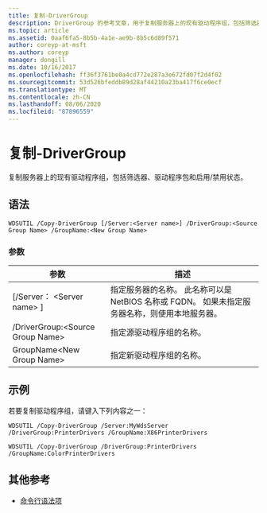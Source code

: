 ```yaml
---
title: 复制-DriverGroup
description: DriverGroup 的参考文章，用于复制服务器上的现有驱动程序组，包括筛选器、驱动程序包和启用/禁用状态。
ms.topic: article
ms.assetid: 0aaf6fa5-8b5b-4a1e-ae9b-8b5c6d89f571
author: coreyp-at-msft
ms.author: coreyp
manager: dongill
ms.date: 10/16/2017
ms.openlocfilehash: ff36f3761be0a4cd772e287a3e672fd07f2d4f02
ms.sourcegitcommit: 53d526bfeddb89d28af44210a23ba417f6ce0ecf
ms.translationtype: MT
ms.contentlocale: zh-CN
ms.lasthandoff: 08/06/2020
ms.locfileid: "87896559"
---
```

# <a name="copy-drivergroup"></a>复制-DriverGroup

复制服务器上的现有驱动程序组，包括筛选器、驱动程序包和启用/禁用状态。

## <a name="syntax"></a>语法

```
WDSUTIL /Copy-DriverGroup [/Server:<Server name>] /DriverGroup:<Source Group Name> /GroupName:<New Group Name>
```

### <a name="parameters"></a>参数

|参数|描述|
|---------|-----------|
|[/Server： \<Server name> ]|指定服务器的名称。 此名称可以是 NetBIOS 名称或 FQDN。 如果未指定服务器名称，则使用本地服务器。|
|/DriverGroup:\<Source Group Name>|指定源驱动程序组的名称。|
|GroupName\<New Group Name>|指定新驱动程序组的名称。|

## <a name="examples"></a>示例

若要复制驱动程序组，请键入下列内容之一：
```
WDSUTIL /Copy-DriverGroup /Server:MyWdsServer /DriverGroup:PrinterDrivers /GroupName:X86PrinterDrivers
```
```
WDSUTIL /Copy-DriverGroup /DriverGroup:PrinterDrivers /GroupName:ColorPrinterDrivers
```

## <a name="additional-references"></a>其他参考

- [命令行语法项](command-line-syntax-key.md)